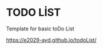 # TODO LİST

<p color : "red">Template for basic toDo List</p>

https://e2029-ayd.github.io/todoList/
